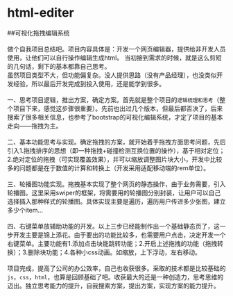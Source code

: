 html-editer
===========
##可视化拖拽编辑系统<br>
<br>做个自我项目总结吧。项目内容具体是：开发一个网页编辑器，提供给非开发人员使用，让他们可以自行操作编辑生成html。
当初接到需求的时候，就是这么剪短的几句话，剩下的基本都靠自己思考。<br>
虽然项目类型不大，但功能偏复杂。没人提供思路（没有产品经理），也没类似开发经验，所以最后开发完成到投入使用，还是能学到很多。<br>
<br>一、思考项目逻辑，推出方案，确定方案。首先就是整个项目的`逻辑梳理和思考`（整个项目下来，感觉这步骤很重要）。先前也出过几个版本，但最后都否决了，后来搜索了很多相关信息，也参考了bootstrap的可视化编辑系统，才定了项目的基本走向——拖拽为主。<br>
<br>二、基本功能思考与实现。确定拖拽的方案，就开始着手拖拽方面思考问题，先后引入1.拖拽排序的思想（即一种拖拽+碰撞检测互换位置的操作），基于相对定位；2.绝对定位的拖拽（可实现覆盖效果），并可以缩放调整图片块大小，开发中比较多的问题都是在于数值的计算和转换上（开发采用适配移动端的rem单位）。<br>
<br>三、轮播图功能实现。拖拽基本实现了整个网页的静态操作，由于业务需要，引入轮播图。这里采用swiper的框架，将需要用的轮播图分别封装，让用户可以自己选择插入那种样式的轮播图。具体实现主要是遍历，遍历用户传进多少张图，建立多少个item...<br>
<br>四、右键菜单放辅助功能的开发。以上三步已经能制作出一个基础静态页了，这一步开发主要是锦上添花。由于要出的功能比较多，也需要用户点击，决定开发一个右键菜单。主要功能有1.添加点击块能跳转功能；2.开启上述拖拽的功能（拖拽转换）；3.删除块功能；4.各种小css动画。如缩放，上下浮动，左右移动。<br>
<br>项目完成，提高了公司的办公效率，自己也收获很多。采取的技术都是比较基础的`js`，`css`，`html`，也算是回顾基础了吧。收获最大的还是一种创造力，思考思维的迈出。独立思考能力的提升，自我搜索方案，提出方案，实现方案的能力提升。

